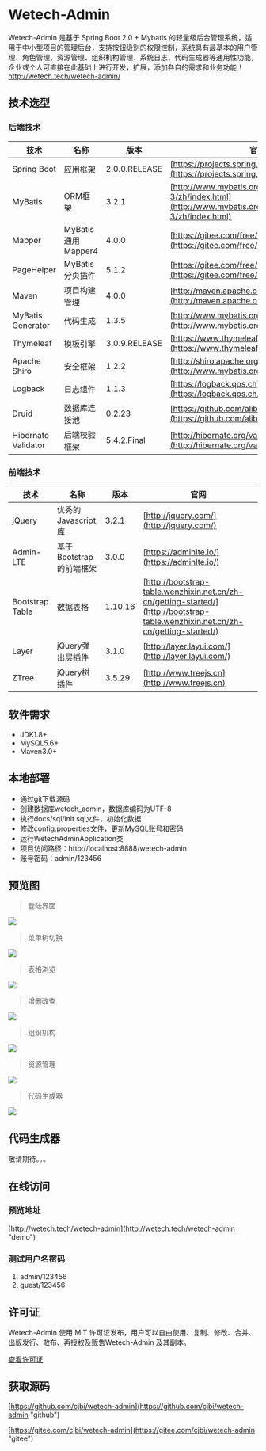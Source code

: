 # Wetech-Admin

Wetech-Admin 是基于 Spring Boot 2.0 + Mybatis 的轻量级后台管理系统，适用于中小型项目的管理后台，支持按钮级别的权限控制，系统具有最基本的用户管理、角色管理、资源管理、组织机构管理、系统日志、代码生成器等通用性功能，企业或个人可直接在此基础上进行开发，扩展，添加各自的需求和业务功能！http://wetech.tech/wetech-admin/


## 技术选型

### 后端技术

技术 | 名称 | 版本 | 官网
----|------|----|----
Spring Boot | 应用框架 | 2.0.0.RELEASE | [https://projects.spring.io/spring-boot/](https://projects.spring.io/spring-boot/)
MyBatis | ORM框架 | 3.2.1 |  [http://www.mybatis.org/mybatis-3/zh/index.html](http://www.mybatis.org/mybatis-3/zh/index.html)
Mapper | MyBatis 通用 Mapper4 | 4.0.0 |  [https://gitee.com/free/Mapper](https://gitee.com/free/Mapper)
PageHelper | MyBatis 分页插件 | 5.1.2 |  [https://gitee.com/free/Mybatis_PageHelper](https://gitee.com/free/Mybatis_PageHelper)
Maven | 项目构建管理 | 4.0.0 |  [http://maven.apache.org](http://maven.apache.org/)
MyBatis Generator | 代码生成 | 1.3.5 |  [http://www.mybatis.org/generator/index.html](http://www.mybatis.org/generator/index.html)
Thymeleaf | 模板引擎 | 3.0.9.RELEASE |  [https://www.thymeleaf.org/](https://www.thymeleaf.org/)
Apache Shiro | 安全框架 | 1.2.2 |  [http://shiro.apache.org](http://www.mybatis.org/generator/index.html)
Logback | 日志组件 | 1.1.3 |  [https://logback.qos.ch](https://logback.qos.ch/)
Druid | 数据库连接池 | 0.2.23 |  [https://github.com/alibaba/druid](https://github.com/alibaba/druid)
Hibernate Validator | 后端校验框架 | 5.4.2.Final | [http://hibernate.org/validator/](http://hibernate.org/validator/)

### 前端技术

技术 | 名称 | 版本 |  官网
----|------|----|----
jQuery | 优秀的Javascript库 | 3.2.1 |  [http://jquery.com/](http://jquery.com/)
Admin-LTE| 基于Bootstrap的前端框架 | 3.0.0 |  [https://adminlte.io/](https://adminlte.io/)
Bootstrap Table | 数据表格 | 1.10.16 |  [http://bootstrap-table.wenzhixin.net.cn/zh-cn/getting-started/](http://bootstrap-table.wenzhixin.net.cn/zh-cn/getting-started/)
Layer | jQuery弹出层插件 | 3.1.0 |  [http://layer.layui.com/](http://layer.layui.com/)
ZTree | jQuery树插件 | 3.5.29 |  [http://www.treejs.cn](http://www.treejs.cn)

## 软件需求

- JDK1.8+
- MySQL5.6+
- Maven3.0+

## 本地部署

- 通过git下载源码
- 创建数据库wetech_admin，数据库编码为UTF-8
- 执行docs/sql/init.sql文件，初始化数据
- 修改config.properties文件，更新MySQL账号和密码
- 运行WetechAdminApplication类
- 项目访问路径：http://localhost:8888/wetech-admin
- 账号密码：admin/123456

## 预览图

> 登陆界面

![](docs/preview/1.gif)

> 菜单树切换

![](docs/preview/2.gif)

> 表格浏览

![](docs/preview/3.gif)

> 增删改查

![](docs/preview/4.gif)

> 组织机构

![](docs/preview/5.gif)

> 资源管理

![](docs/preview/6.gif)

> 代码生成器

![](docs/preview/7.png)

## 代码生成器

敬请期待。。。

## 在线访问

### 预览地址

[http://wetech.tech/wetech-admin](http://wetech.tech/wetech-admin "demo")

### 测试用户名密码
1. admin/123456
2. guest/123456

## 许可证

Wetech-Admin 使用 MIT 许可证发布，用户可以自由使用、复制、修改、合并、出版发行、散布、再授权及贩售Wetech-Admin 及其副本。

[查看许可证](LICENSE "LICENSE")

## 获取源码

 [https://github.com/cjbi/wetech-admin](https://github.com/cjbi/wetech-admin "github")

 [https://gitee.com/cjbi/wetech-admin](https://gitee.com/cjbi/wetech-admin "gitee")

